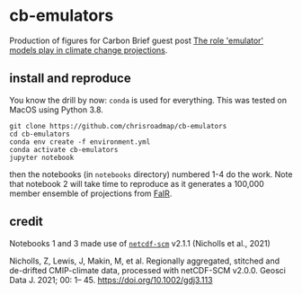 # cb-emulators
Production of figures for Carbon Brief guest post [The role 'emulator' models play in climate change projections](https://www.carbonbrief.org/guest-post-the-role-emulator-models-play-in-climate-change-projections).

## install and reproduce
You know the drill by now: `conda` is used for everything. This was tested on MacOS using Python 3.8.

```
git clone https://github.com/chrisroadmap/cb-emulators
cd cb-emulators
conda env create -f environment.yml
conda activate cb-emulators
jupyter notebook
```

then the notebooks (in `notebooks` directory) numbered 1-4 do the work. Note that notebook 2 will take time to reproduce as it generates a 100,000 member ensemble of projections from [FaIR](https://github.com/OMS-NetZero/FAIR).

## credit
Notebooks 1 and 3 made use of [`netcdf-scm`](https://gitlab.com/netcdf-scm/netcdf-scm) v2.1.1 (Nicholls et al., 2021)

Nicholls, Z, Lewis, J, Makin, M, et al. Regionally aggregated, stitched and de-drifted CMIP-climate data, processed with netCDF-SCM v2.0.0. Geosci Data J. 2021; 00: 1– 45. https://doi.org/10.1002/gdj3.113

